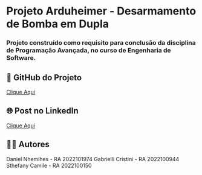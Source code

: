 # Projeto Arduheimer - Desarmamento de Bomba em Dupla #

### Projeto construído como requisito para conclusão da disciplina de Programação Avançada, no curso de Engenharia de Software.



## 🚀 GitHub do Projeto
[Clique Aqui](https://github.com/daninhemihes/arduheimer)



## 🌐 Post no LinkedIn
[Clique Aqui]([https://www.linkedin.com/posts/gabrielli-cristini-da-silva-a7953919a_arduheimer-arduino-programming-activity-7206760457670430720-BlIo?utm_source=share&utm_medium=member_desktop])



## 👷‍♂️ Autores
Daniel Nhemihes - RA 2022101974
Gabrielli Cristini - RA 2022100944
Sthefany Camile - RA 2022100150

